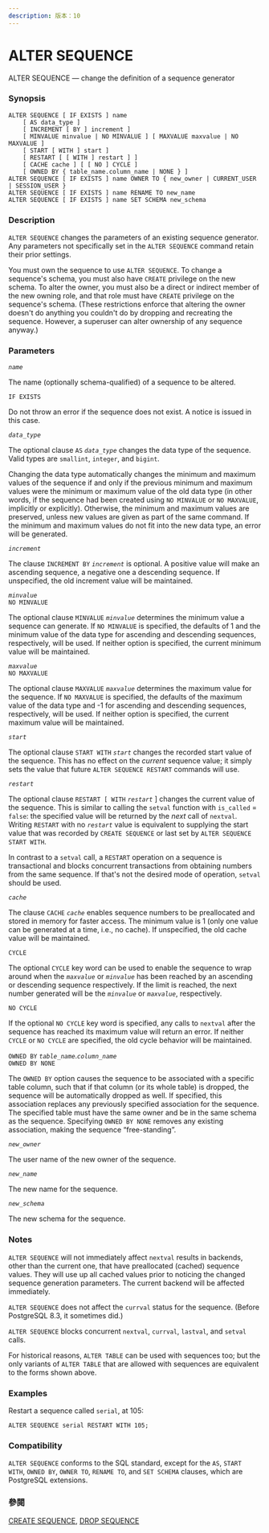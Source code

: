 ```yaml
---
description: 版本：10
---
```


# ALTER SEQUENCE

ALTER SEQUENCE — change the definition of a sequence generator

### Synopsis

```text
ALTER SEQUENCE [ IF EXISTS ] name
    [ AS data_type ]
    [ INCREMENT [ BY ] increment ]
    [ MINVALUE minvalue | NO MINVALUE ] [ MAXVALUE maxvalue | NO MAXVALUE ]
    [ START [ WITH ] start ]
    [ RESTART [ [ WITH ] restart ] ]
    [ CACHE cache ] [ [ NO ] CYCLE ]
    [ OWNED BY { table_name.column_name | NONE } ]
ALTER SEQUENCE [ IF EXISTS ] name OWNER TO { new_owner | CURRENT_USER | SESSION_USER }
ALTER SEQUENCE [ IF EXISTS ] name RENAME TO new_name
ALTER SEQUENCE [ IF EXISTS ] name SET SCHEMA new_schema
```

### Description

`ALTER SEQUENCE` changes the parameters of an existing sequence generator. Any parameters not specifically set in the `ALTER SEQUENCE` command retain their prior settings.

You must own the sequence to use `ALTER SEQUENCE`. To change a sequence's schema, you must also have `CREATE` privilege on the new schema. To alter the owner, you must also be a direct or indirect member of the new owning role, and that role must have `CREATE` privilege on the sequence's schema. \(These restrictions enforce that altering the owner doesn't do anything you couldn't do by dropping and recreating the sequence. However, a superuser can alter ownership of any sequence anyway.\)

### Parameters

_`name`_

The name \(optionally schema-qualified\) of a sequence to be altered.

`IF EXISTS`

Do not throw an error if the sequence does not exist. A notice is issued in this case.

_`data_type`_

The optional clause `AS` _`data_type`_ changes the data type of the sequence. Valid types are `smallint`, `integer`, and `bigint`.

Changing the data type automatically changes the minimum and maximum values of the sequence if and only if the previous minimum and maximum values were the minimum or maximum value of the old data type \(in other words, if the sequence had been created using `NO MINVALUE` or `NO MAXVALUE`, implicitly or explicitly\). Otherwise, the minimum and maximum values are preserved, unless new values are given as part of the same command. If the minimum and maximum values do not fit into the new data type, an error will be generated.

_`increment`_

The clause `INCREMENT BY` _`increment`_ is optional. A positive value will make an ascending sequence, a negative one a descending sequence. If unspecified, the old increment value will be maintained.

_`minvalue`_  
`NO MINVALUE`

The optional clause `MINVALUE` _`minvalue`_ determines the minimum value a sequence can generate. If `NO MINVALUE` is specified, the defaults of 1 and the minimum value of the data type for ascending and descending sequences, respectively, will be used. If neither option is specified, the current minimum value will be maintained.

_`maxvalue`_  
`NO MAXVALUE`

The optional clause `MAXVALUE` _`maxvalue`_ determines the maximum value for the sequence. If `NO MAXVALUE` is specified, the defaults of the maximum value of the data type and -1 for ascending and descending sequences, respectively, will be used. If neither option is specified, the current maximum value will be maintained.

_`start`_

The optional clause `START WITH` _`start`_ changes the recorded start value of the sequence. This has no effect on the _current_ sequence value; it simply sets the value that future `ALTER SEQUENCE RESTART` commands will use.

_`restart`_

The optional clause `RESTART [ WITH` _`restart`_ \] changes the current value of the sequence. This is similar to calling the `setval` function with `is_called` = `false`: the specified value will be returned by the _next_ call of `nextval`. Writing `RESTART` with no _`restart`_ value is equivalent to supplying the start value that was recorded by `CREATE SEQUENCE` or last set by `ALTER SEQUENCE START WITH`.

In contrast to a `setval` call, a `RESTART` operation on a sequence is transactional and blocks concurrent transactions from obtaining numbers from the same sequence. If that's not the desired mode of operation, `setval` should be used.

_`cache`_

The clause `CACHE` _`cache`_ enables sequence numbers to be preallocated and stored in memory for faster access. The minimum value is 1 \(only one value can be generated at a time, i.e., no cache\). If unspecified, the old cache value will be maintained.

`CYCLE`

The optional `CYCLE` key word can be used to enable the sequence to wrap around when the _`maxvalue`_ or _`minvalue`_ has been reached by an ascending or descending sequence respectively. If the limit is reached, the next number generated will be the _`minvalue`_ or _`maxvalue`_, respectively.

`NO CYCLE`

If the optional `NO CYCLE` key word is specified, any calls to `nextval` after the sequence has reached its maximum value will return an error. If neither `CYCLE` or `NO CYCLE` are specified, the old cycle behavior will be maintained.

`OWNED BY` _`table_name`_._`column_name`_  
`OWNED BY NONE`

The `OWNED BY` option causes the sequence to be associated with a specific table column, such that if that column \(or its whole table\) is dropped, the sequence will be automatically dropped as well. If specified, this association replaces any previously specified association for the sequence. The specified table must have the same owner and be in the same schema as the sequence. Specifying `OWNED BY NONE` removes any existing association, making the sequence “free-standing”.

_`new_owner`_

The user name of the new owner of the sequence.

_`new_name`_

The new name for the sequence.

_`new_schema`_

The new schema for the sequence.

### Notes

`ALTER SEQUENCE` will not immediately affect `nextval` results in backends, other than the current one, that have preallocated \(cached\) sequence values. They will use up all cached values prior to noticing the changed sequence generation parameters. The current backend will be affected immediately.

`ALTER SEQUENCE` does not affect the `currval` status for the sequence. \(Before PostgreSQL 8.3, it sometimes did.\)

`ALTER SEQUENCE` blocks concurrent `nextval`, `currval`, `lastval`, and `setval` calls.

For historical reasons, `ALTER TABLE` can be used with sequences too; but the only variants of `ALTER TABLE` that are allowed with sequences are equivalent to the forms shown above.

### Examples

Restart a sequence called `serial`, at 105:

```text
ALTER SEQUENCE serial RESTART WITH 105;
```

### Compatibility

`ALTER SEQUENCE` conforms to the SQL standard, except for the `AS`, `START WITH`, `OWNED BY`, `OWNER TO`, `RENAME TO`, and `SET SCHEMA` clauses, which are PostgreSQL extensions.

### 參閱

[CREATE SEQUENCE](create-sequence.md), [DROP SEQUENCE](drop-sequence.md)

